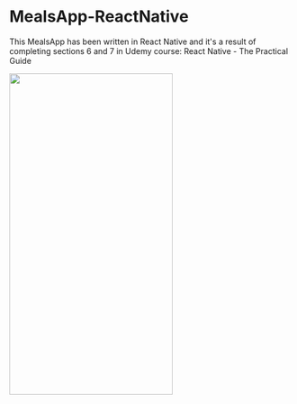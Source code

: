 # MealsApp-ReactNative
This MealsApp has been written in React Native and it's a result of completing sections 6 and 7 in Udemy course: React Native - The Practical Guide

<img src="https://github.com/sekne18/MealsApp-ReactNative/blob/main/assets/rec1.webm" width="290" height="570" />
